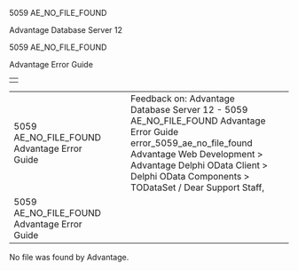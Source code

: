 5059 AE\_NO\_FILE\_FOUND




Advantage Database Server 12  

5059 AE\_NO\_FILE\_FOUND

Advantage Error Guide

|  |
| --- |
|  |

|  |  |  |  |  |
| --- | --- | --- | --- | --- |
| 5059 AE\_NO\_FILE\_FOUND  Advantage Error Guide |  |  | Feedback on: Advantage Database Server 12 - 5059 AE\_NO\_FILE\_FOUND Advantage Error Guide error\_5059\_ae\_no\_file\_found Advantage Web Development > Advantage Delphi OData Client > Delphi OData Components > TODataSet / Dear Support Staff, |  |
| 5059 AE\_NO\_FILE\_FOUND  Advantage Error Guide |  |  |  |  |

No file was found by Advantage.